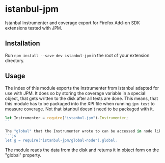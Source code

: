 # istanbul-jpm
Istanbul Instrumenter and coverage export for Firefox Add-on SDK extensions
tested with JPM.

## Installation
Run `npm install --save-dev istanbul-jpm` in the root of your extension directory.

## Usage
The index of this module exports the Instrumenter from istanbul adapted for use
with JPM. It does so by storing the coverage variable in a special object, that
gets written to the disk after all tests are done. This means, that this module
has to be packaged into the XPI file when running `jpm test` to measure coverage.
Not that istanbul doesn't need to be packaged with it.
```js
let Instrumenter = require("istanbul-jpm").Instrumenter;
``

The "global" that the Instrumenter wrote to can be accessed in node like this:
```js
let g = require("istanbul-jpm/global-node").global;
```
The module reads the data from the disk and returns it in object form on the
"global" property.
